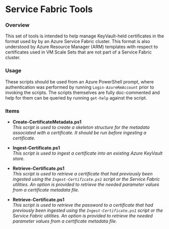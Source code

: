 # Service Fabric Tools #

### Overview  ###

This set of tools is intended to help manage KeyVault-held certificates in the format used by by an Azure Service Fabric cluster.  This format is also understood by Azure Resource Manager (ARM) templates with respect to certificates used in VM Scale Sets that are not part of a Service Fabric cluster.

### Usage ###

These scripts should be used from an Azure PowerShell prompt, where authentication was performed by running `Login-AzureRmAccount` prior to invoking the scripts.  The scripts themselves are fully doc-commented and help for them can be queried by running `get-help` against the script.

### Items ###

* **Create-CertificateMetadata.ps1**
  <br />_This script is used to create a skeleton structure for the metadata associated with a certificate.  It should be run before ingesting a certificate._
  
* **Ingest-Certificate.ps1**
  <br />_This script is used to ingest a certificate into an existing Azure KeyVault store._
  
* **Retrieve-Certificate.ps1**
  <br />_This script is used to retrieve a certificate that had previously been ingested using the `Ingest-Certificate.ps1` script or the Service Fabric utilities.  An option is provided to retrieve the needed parameter values from a certificate metadata file._
   
* **Retrieve-Certificate.ps1**
  <br />_This script is used to retrieve the password to a certificate that had previously been ingested using the `Ingest-Certificate.ps1` script or the Service Fabric utilities.  An option is provided to retrieve the needed parameter values from a certificate metadata file._
